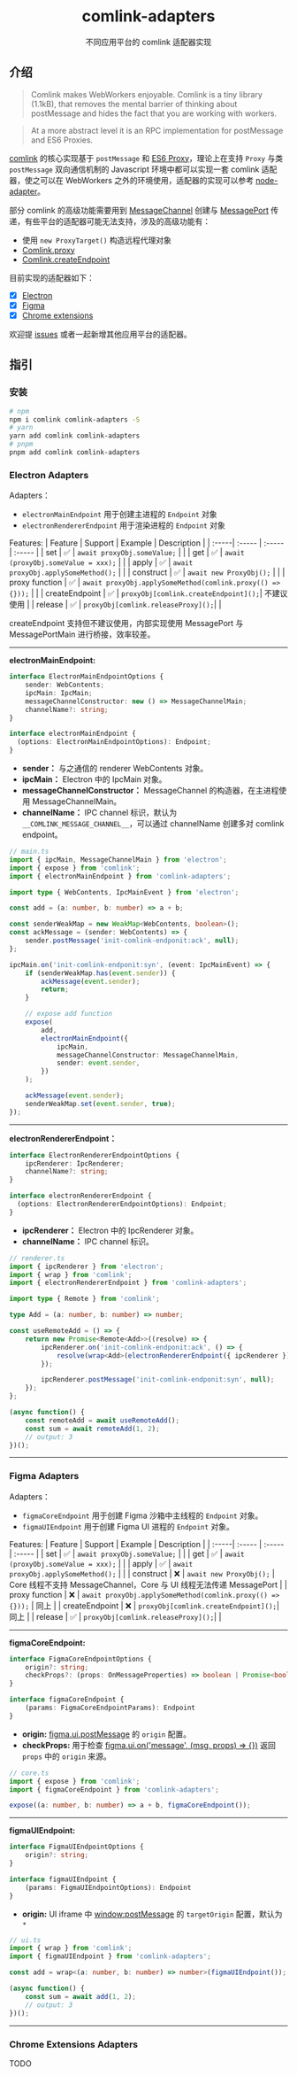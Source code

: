 <h1 align="center">comlink-adapters</h1>

<div align="center">
不同应用平台的 comlink 适配器实现
</div>

## 介绍

> Comlink makes WebWorkers enjoyable. Comlink is a tiny library (1.1kB), that removes the mental barrier of thinking about postMessage and hides the fact that you are working with workers.

> At a more abstract level it is an RPC implementation for postMessage and ES6 Proxies.

[comlink](https://github.com/GoogleChromeLabs/comlink) 的核心实现基于 `postMessage` 和 [ES6 Proxy](https://developer.mozilla.org/en-US/docs/Web/JavaScript/Reference/Global_Objects/Proxy)，理论上在支持 `Proxy` 与类 `postMessage` 双向通信机制的 Javascript 环境中都可以实现一套 comlink 适配器，使之可以在 WebWorkers 之外的环境使用，适配器的实现可以参考 [node-adapter](https://github.com/GoogleChromeLabs/comlink/blob/main/src/node-adapter.ts)。


部分 comlink 的高级功能需要用到 [MessageChannel](https://developer.mozilla.org/en-US/docs/Web/API/MessageChannel) 创建与 [MessagePort](https://developer.mozilla.org/en-US/docs/Web/API/MessagePort) 传递，有些平台的适配器可能无法支持，涉及的高级功能有：

- 使用 `new ProxyTarget()` 构造远程代理对象
- [Comlink.proxy](https://github.com/GoogleChromeLabs/comlink#comlinktransfervalue-transferables-and-comlinkproxyvalue)
- [Comlink.createEndpoint](https://github.com/GoogleChromeLabs/comlink#comlinkcreateendpoint)


目前实现的适配器如下：

- [x] [Electron](https://www.electronjs.org/)
- [x] [Figma](https://www.figma.com/plugin-docs/)
- [x] [Chrome extensions](https://developer.chrome.com/docs/extensions/)

欢迎提 [issues](https://github.com/kinglisky/comlink-adapters/issues) 或者一起新增其他应用平台的适配器。

## 指引

### 安装

```bash
# npm
npm i comlink comlink-adapters -S
# yarn
yarn add comlink comlink-adapters
# pnpm
pnpm add comlink comlink-adapters
```

### Electron Adapters

Adapters：
- `electronMainEndpoint` 用于创建主进程的 `Endpoint` 对象
- `electronRendererEndpoint` 用于渲染进程的 `Endpoint` 对象

Features:
| Feature | Support | Example | Description |
| :-----| :----- | :----- | :----- |
| set | ✅ | `await proxyObj.someValue;` | |
| get | ✅ | `await (proxyObj.someValue = xxx);` | |
| apply | ✅ | `await proxyObj.applySomeMethod();` | |
| construct | ✅ | `await new ProxyObj();` | |
| proxy function | ✅ | `await proxyObj.applySomeMethod(comlink.proxy(() => {}));` | |
| createEndpoint | ✅ | `proxyObj[comlink.createEndpoint]();`| 不建议使用 |
| release | ✅ | `proxyObj[comlink.releaseProxy]();`| |

createEndpoint 支持但不建议使用，内部实现使用 MessagePort 与 MessagePortMain 进行桥接，效率较差。

---

**electronMainEndpoint:**

```typescript
interface ElectronMainEndpointOptions {
    sender: WebContents;
    ipcMain: IpcMain;
    messageChannelConstructor: new () => MessageChannelMain;
    channelName?: string;
}

interface electronMainEndpoint {
  (options: ElectronMainEndpointOptions): Endpoint;
}
```
- **sender：** 与之通信的 renderer WebContents 对象。
- **ipcMain：** Electron 中的 IpcMain 对象。
- **messageChannelConstructor：** MessageChannel 的构造器，在主进程使用 MessageChannelMain。
- **channelName：** IPC channel 标识，默认为 `__COMLINK_MESSAGE_CHANNEL__`，可以通过 channelName 创建多对 comlink endpoint。

```typescript
// main.ts
import { ipcMain, MessageChannelMain } from 'electron';
import { expose } from 'comlink';
import { electronMainEndpoint } from 'comlink-adapters';

import type { WebContents, IpcMainEvent } from 'electron';

const add = (a: number, b: number) => a + b;

const senderWeakMap = new WeakMap<WebContents, boolean>();
const ackMessage = (sender: WebContents) => {
    sender.postMessage('init-comlink-endponit:ack', null);
};

ipcMain.on('init-comlink-endponit:syn', (event: IpcMainEvent) => {
    if (senderWeakMap.has(event.sender)) {
        ackMessage(event.sender);
        return;
    }

    // expose add function
    expose(
        add,
        electronMainEndpoint({
            ipcMain,
            messageChannelConstructor: MessageChannelMain,
            sender: event.sender,
        })
    );

    ackMessage(event.sender);
    senderWeakMap.set(event.sender, true);
});
```
---

**electronRendererEndpoint：** 

```typescript
interface ElectronRendererEndpointOptions {
    ipcRenderer: IpcRenderer;
    channelName?: string;
}

interface electronRendererEndpoint {
  (options: ElectronRendererEndpointOptions): Endpoint;
}
```

- **ipcRenderer：** Electron 中的 IpcRenderer 对象。
- **channelName：** IPC channel 标识。

```typescript
// renderer.ts
import { ipcRenderer } from 'electron';
import { wrap } from 'comlink';
import { electronRendererEndpoint } from 'comlink-adapters';

import type { Remote } from 'comlink';

type Add = (a: number, b: number) => number;

const useRemoteAdd = () => {
    return new Promise<Remote<Add>>((resolve) => {
        ipcRenderer.on('init-comlink-endponit:ack', () => {
            resolve(wrap<Add>(electronRendererEndpoint({ ipcRenderer })));
        });

        ipcRenderer.postMessage('init-comlink-endponit:syn', null);
    });
};

(async function() {
    const remoteAdd = await useRemoteAdd();
    const sum = await remoteAdd(1, 2);
    // output: 3
})();

```

---
### Figma Adapters

Adapters：
- `figmaCoreEndpoint` 用于创建 Figma 沙箱中主线程的 `Endpoint` 对象。
- `figmaUIEndpoint` 用于创建 Figma UI 进程的 `Endpoint` 对象。

Features:
| Feature | Support | Example | Description |
| :-----| :----- | :----- | :----- |
| set | ✅ | `await proxyObj.someValue;` | |
| get | ✅ | `await (proxyObj.someValue = xxx);` | |
| apply | ✅ | `await proxyObj.applySomeMethod();` | |
| construct | ❌ | `await new ProxyObj();` | Core 线程不支持 MessageChannel，Core 与 UI 线程无法传递 MessagePort |
| proxy function | ❌ | `await proxyObj.applySomeMethod(comlink.proxy(() => {}));` | 同上 |
| createEndpoint | ❌ | `proxyObj[comlink.createEndpoint]();`| 同上 |
| release | ✅ | `proxyObj[comlink.releaseProxy]();`| |


---
**figmaCoreEndpoint:**

```typescript
interface FigmaCoreEndpointOptions {
    origin?: string;
    checkProps?: (props: OnMessageProperties) => boolean | Promise<boolean>;
}

interface figmaCoreEndpoint {
    (params: FigmaCoreEndpointParams): Endpoint
}
```
- **origin:** [figma.ui.postMessage](https://www.figma.com/plugin-docs/api/properties/figma-ui-postmessage) 的 `origin` 配置。
- **checkProps:** 用于检查 [ figma.ui.on('message', (msg, props) => {})](https://www.figma.com/plugin-docs/api/properties/figma-ui-on) 返回 `props` 中的 `origin` 来源。

```typescript
// core.ts
import { expose } from 'comlink';
import { figmaCoreEndpoint } from 'comlink-adapters';

expose((a: number, b: number) => a + b, figmaCoreEndpoint());
```

---
**figmaUIEndpoint:**

```typescript
interface FigmaUIEndpointOptions {
    origin?: string;
}

interface figmaUIEndpoint {
    (params: FigmaUIEndpointOptions): Endpoint
}
```
- **origin:** UI iframe 中 [window:postMessage](https://developer.mozilla.org/en-US/docs/Web/API/Window/postMessage) 的 `targetOrigin` 配置，默认为 `*`

```typescript
// ui.ts
import { wrap } from 'comlink';
import { figmaUIEndpoint } from 'comlink-adapters';

const add = wrap<(a: number, b: number) => number>(figmaUIEndpoint());

(async function() {
    const sum = await add(1, 2);
    // output: 3
})();
```
---

### Chrome Extensions Adapters

TODO